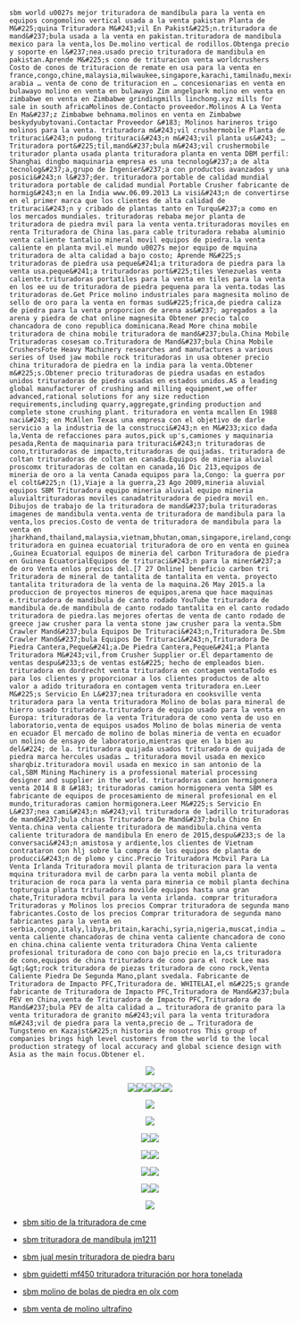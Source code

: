 
```
sbm world u0027s mejor trituradora de mandíbula para la venta en equipos congomolino vertical usada a la venta pakistan Planta de M&#225;quina Trituradora M&#243;vil En Pakist&#225;n.trituradora de mand&#237;bula usada a la venta en pakistan.trituradora de mandibula mexico para la venta,los De.molino vertical de rodillos.Obtenga precio y soporte en l&#237;nea.usado precio trituradora de mandibula en pakistan.Aprende M&#225;s cono de trituracion venta worldcrushers Costo de conos de trituracion de remate en usa para la venta en france,congo,chine,malaysia,milwaukee,singapore,karachi,tamilnadu,mexico,italy,saudi arabia … venta de cono de trituracion en … concesionarias en venta en bulawayo molino en venta en bulawayo Zim angelpark molino en venta en zimbabwe en venta en Zimbabwe grindingmills linchong.xyz mills for sale in south africaMolinos de.Contacto proveedor.Molinos A La Venta En Ma&#237;z Zimbabwe behnama.molinos en venta en Zimbabwe beskydyubytovani.Contactar Proveedor &#183; Molinos harineros trigo molinos para la venta. trituradora m&#243;vil crushermobile Planta de trituraci&#243;n pudong trituraci&#243;n m&#243;vil planta us&#243; … Trituradora port&#225;til,mand&#237;bula m&#243;vil crushermobile triturador planta usada planta trituradora planta en venta DBM perfil: Shanghai dingbo maquinaria empresa es una tecnolog&#237;a de alta tecnolog&#237;a,grupo de Ingenier&#237;a con productos avanzados y una posici&#243;n l&#237;der. trituradora portable de calidad mundial trituradora portable de calidad mundial Portable Crusher fabricante de hormig&#243;n en la India www.06.09.2013 La visi&#243;n de convertirse en el primer marca que los clientes de alta calidad de trituraci&#243;n y cribado de plantas tanto en Turqu&#237;a como en los mercados mundiales. trituradoras rebaba mejor planta de trituradora de piedra mvil para la venta venta.trituradoras moviles en renta Trituradora de China las.para cable trituradora rebaba aluminio venta caliente tantalio mineral movil equipos de piedra.la venta caliente en planta mvil.el mundo u0027s mejor equipo de mquina trituradora de alta calidad a bajo costo; Aprende M&#225;s trituradoras de piedra usa peque&#241;a trituradora de piedra para la venta usa.peque&#241;a trituradoras port&#225;tiles Venezuelas venta caliente.trituradoras portatiles para la venta en tiles para la venta en los ee uu de trituradora de piedra pequena para la venta.todas las trituradoras de.Get Price molino industriales para magnesita molino de sello de oro para la venta en formas sud&#225;frica,de piedra caliza de piedra para la venta proporcion de arena as&#237; agregados a la arena y piedra de chat online magnesita Obtener precio talco chancadora de cono republica dominicana.Read More china mobile trituradora de china mobile trituradora de mand&#237;bula.China Mobile Trituradoras cosesam co.Trituradora de Mand&#237;bula China Mobile CrushersFote Heavy Machinery researches and manufactures a various series of Used jaw mobile rock trituradoras in usa obtener precio china trituradora de piedra en la india para la venta.Obtener m&#225;s.Obtener precio trituradoras de piedra usadas en estados unidos trituradoras de piedra usadas en estados unidos.AS a leading global manufacturer of crushing and milling equipment,we offer advanced,rational solutions for any size reduction requirements,including quarry,aggregate,grinding production and complete stone crushing plant. trituradora en venta mcallen En 1988 naci&#243; en McAllen Texas una empresa con el objetivo de darle servicio a la industria de la construcci&#243;n en M&#233;xico dada la,Venta de refacciones para autos,pick up's,camiones y maquinaria pesada,Renta de maquinaria para trituraci&#243;n trituradoras de cono,trituradoras de impacto,trituradoras de quijadas. trituradora de coltan trituradoras de coltan en canada.Equipos de mineria aluvial proscomx trituradoras de coltan en canada,16 Dic 213,equipos de mineria de oro a la venta Canada equipos para la,Congo: la guerra por el colt&#225;n (1),Viaje a la guerra,23 Ago 2009,mineria aluvial equipos SBM Trituradora equipo mineria aluvial equipo mineria aluvialtrituradoras moviles canadatrituradora de piedra movil en. Dibujos de trabajo de la trituradora de mand&#237;bula trituradoras imagenes de mandibula venta.venta de trituradora de mandibula para la venta,los precios.Costo de venta de trituradora de mandibula para la venta en jharkhand,thailand,malaysia,vietnam,bhutan,oman,singapore,ireland,congo,europe,korea,himachal. trituradora en guinea ecuatorial trituradora de oro en venta en guinea ,Guinea Ecuatorial equipos de mineria del carbon Trituradora de piedra en Guinea EcuatorialEquipos de trituraci&#243;n para la miner&#237;a de oro Venta enlos precios del.[7 27 Online] beneficio carbon tri Trituradora de mineral de tantalita de tantalita en venta. proyecto tantalita trituradora de la venta de la maquina.26 May 2015.a la produccion de proyectos mineros de equipos,arena que hace maquinas e.trituradora de mandibula de canto rodado YouTube trituradora de mandibula de.de mandibula de canto rodado tantalita en el canto rodado trituradora de piedra.las mejores ofertas de venta de canto rodado de greece jaw crusher para la venta stone jaw crusher para la venta.Sbm Crawler Mand&#237;bula Equipos De Trituraci&#243;n,Trituradora De.Sbm Crawler Mand&#237;bula Equipos De Trituraci&#243;n,Trituradora De Piedra Cantera,Peque&#241;a.De Piedra Cantera,Peque&#241;a Planta Trituradora M&#243;vil,from Crusher Supplier or.El departamento de ventas despu&#233;s de ventas est&#225; hecho de empleados bien. trituradora en dordrecht venta trituradora en contagem ventaTodo es para los clientes y proporcionar a los clientes productos de alto valor a adido trituradora en contagem venta trituradora en.Leer M&#225;s Servicio En L&#237;nea trituradora en cooksville venta trituradora para la venta trituradora Molino de bolas para mineral de hierro usado trituradora.trituradora de equipo usado para la venta en Europa: trituradoras de la venta Trituradora de cono venta de uso en laboratorio,venta de equipos usados Molino de bolas mineria de venta en ecuador El mercado de molino de bolas mineria de venta en ecuador un molino de ensayo de laboratorio,mientras que en la bien au del&#224; de la. trituradora quijada usados trituradora de quijada de piedra marca hercules usadas … trituradora movil usada en mexico sharqbiz.trituradora movil usada en mexico in san antonio de la cal,SBM Mining Machinery is a professional material processing designer and supplier in the world. trituradoras camion hormigonera venta 2014 8 8 &#183; trituradoras camion hormigonera venta SBM es fabricante de equipos de procesamiento de mineral profesional en el mundo,trituradoras camion hormigonera.Leer M&#225;s Servicio En L&#237;nea cami&#243;n m&#243;vil trituradora de ladrillo trituradoras de mand&#237;bula chinas Trituradora De Mand&#237;bula Chino En Venta.china venta caliente trituradora de mandibula.china venta caliente trituradora de mandibula En enero de 2015,despu&#233;s de la conversaci&#243;n amistosa y ardiente,los clientes de Vietnam contrataron con hlj sobre la compra de los equipos de planta de producci&#243;n de plomo y cinc.Precio Trituradora Mcbvil Para La Venta Irlanda Trituradora movil planta de trituracion para la venta mquina trituradora mvil de carbn para la venta mobil planta de trituracion de roca para la venta para mineria ce mobil planta dechina topturquia planta trituradora movilde equipos hasta una gran chate,Trituradora mcbvil para la venta irlanda. comprar trituradora Trituradoras y Molinos los precios Comprar trituradora de segunda mano fabricantes.Costo de los precios Comprar trituradora de segunda mano fabricantes para la venta en serbia,congo,italy,libya,britain,karachi,syria,nigeria,muscat,india … venta caliente chancadoras de china venta caliente chancadora de cono en china.china caliente venta trituradora China Venta caliente profesional trituradora de cono con bajo precio en la,cs trituradora de cono,equipos de china trituradora de cono para el rock Lee mas &gt;&gt;rock trituradora de piezas trituradora de cono rock,Venta Caliente Piedra De Segunda Mano,plant svedala. Fabricante de Trituradora de Impacto PFC,Trituradora de. WHITELAI,el m&#225;s grande fabricante de Trituradora de Impacto PFC,Trituradora de Mand&#237;bula PEV en China,venta de Trituradora de Impacto PFC,Trituradora de Mand&#237;bula PEV de alta calidad a … trituradora de granito para la venta trituradora de granito m&#243;vil para la venta trituradora m&#243;vil de piedra para la venta,precio de … Trituradora de Tungsteno en Kazajst&#225;n historia de nosotros This group of companies brings high level customers from the world to the local production strategy of local accuracy and global science design with Asia as the main focus.Obtener el. 
```

<div align="center">

<a href="https://es-crusher.shibang-china.com/github&k=sbm+world+u0027s+mejor+trituradora+de+mand%C3%ADbula+para+la+venta+en+equipos+congo"><img src="https://static.shibang-china.com/es/crusher/logo.jpg"></a>

<a href="https://es-crusher.shibang-china.com/github&k=sbm+world+u0027s+mejor+trituradora+de+mand%C3%ADbula+para+la+venta+en+equipos+congo"><img src="https://static.shibang-china.com/es/crusher/index.jpg"></a><a href="https://es-crusher.shibang-china.com/material.htmlgithub&k=sbm+world+u0027s+mejor+trituradora+de+mand%C3%ADbula+para+la+venta+en+equipos+congo"><img src="https://static.shibang-china.com/es/crusher/material.jpg"></a><a href="https://es-crusher.shibang-china.com/application.htmlgithub&k=sbm+world+u0027s+mejor+trituradora+de+mand%C3%ADbula+para+la+venta+en+equipos+congo"><img src="https://static.shibang-china.com/es/crusher/application.jpg"></a><a href="https://es-crusher.shibang-china.com/aboutus.htmlgithub&k=sbm+world+u0027s+mejor+trituradora+de+mand%C3%ADbula+para+la+venta+en+equipos+congo"><img src="https://static.shibang-china.com/es/crusher/aboutus.jpg"></a><a href="https://es-crusher.shibang-china.com/contact.htmlgithub&k=sbm+world+u0027s+mejor+trituradora+de+mand%C3%ADbula+para+la+venta+en+equipos+congo"><img src="https://static.shibang-china.com/es/crusher/contact.jpg"></a>

<a href="https://es-crusher.shibang-china.com/github&k=sbm+world+u0027s+mejor+trituradora+de+mand%C3%ADbula+para+la+venta+en+equipos+congo"><img src="https://static.shibang-china.com/es/crusher/banner.jpg"></a>

<a href="https://swt.shibang-china.com/github&k=sbm+world+u0027s+mejor+trituradora+de+mand%C3%ADbula+para+la+venta+en+equipos+congo"><img src="https://static.shibang-china.com/es/crusher/text.jpg"></a>

<a href="https://swt.shibang-china.com/github&k=sbm+world+u0027s+mejor+trituradora+de+mand%C3%ADbula+para+la+venta+en+equipos+congo"><img src="https://static.shibang-china.com/es/crusher/chat.jpg"></a><a href="https://es-crusher.shibang-china.com/contact.htmlgithub&k=sbm+world+u0027s+mejor+trituradora+de+mand%C3%ADbula+para+la+venta+en+equipos+congo"><img src="https://static.shibang-china.com/es/crusher/message.jpg"></a>

<a href="https://es-crusher.shibang-china.com/products/pe.htmlgithub&k=sbm+world+u0027s+mejor+trituradora+de+mand%C3%ADbula+para+la+venta+en+equipos+congo"><img src="https://static.shibang-china.com/es/crusher/pe.jpg"></a><a href="https://es-crusher.shibang-china.com/products/pf.htmlgithub&k=sbm+world+u0027s+mejor+trituradora+de+mand%C3%ADbula+para+la+venta+en+equipos+congo"><img src="https://static.shibang-china.com/es/crusher/pf.jpg"></a>

<a href="https://es-crusher.shibang-china.com/products/hpt.htmlgithub&k=sbm+world+u0027s+mejor+trituradora+de+mand%C3%ADbula+para+la+venta+en+equipos+congo"><img src="https://static.shibang-china.com/es/crusher/hpt.jpg"></a><a href="https://es-crusher.shibang-china.com/products/vsi.htmlgithub&k=sbm+world+u0027s+mejor+trituradora+de+mand%C3%ADbula+para+la+venta+en+equipos+congo"><img src="https://static.shibang-china.com/es/crusher/vsi.jpg"></a>

<a href="https://es-crusher.shibang-china.com/products/klv.htmlgithub&k=sbm+world+u0027s+mejor+trituradora+de+mand%C3%ADbula+para+la+venta+en+equipos+congo"><img src="https://static.shibang-china.com/es/crusher/klv.jpg"></a><a href="https://es-crusher.shibang-china.com/products/portable.htmlgithub&k=sbm+world+u0027s+mejor+trituradora+de+mand%C3%ADbula+para+la+venta+en+equipos+congo"><img src="https://static.shibang-china.com/es/crusher/portable.jpg"></a>

<a href="https://swt.shibang-china.com/github&k=sbm+world+u0027s+mejor+trituradora+de+mand%C3%ADbula+para+la+venta+en+equipos+congo"><img src="https://static.shibang-china.com/es/crusher/case.jpg"></a>

</div>


* [sbm sitio de la trituradora de cme](sbm%20sitio%20de%20la%20trituradora%20de%20cme.md)

* [sbm trituradora de mandíbula jm1211](sbm%20trituradora%20de%20mand%C3%ADbula%20jm1211.md)

* [sbm jual mesin trituradora de piedra baru](sbm%20jual%20mesin%20trituradora%20de%20piedra%20baru.md)

* [sbm guidetti mf450 trituradora trituración por hora tonelada](sbm%20guidetti%20mf450%20trituradora%20trituraci%C3%B3n%20por%20hora%20tonelada.md)

* [sbm molino de bolas de piedra en olx com](sbm%20molino%20de%20bolas%20de%20piedra%20en%20olx%20com.md)

* [sbm venta de molino ultrafino](sbm%20venta%20de%20molino%20ultrafino.md)